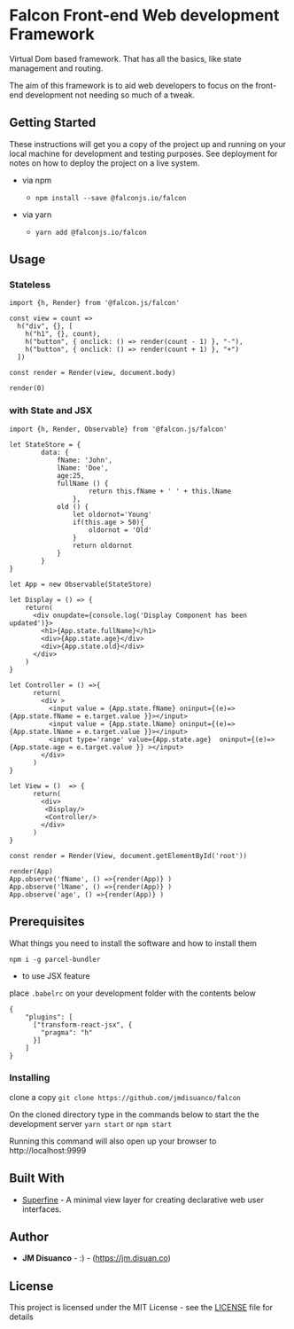 # Falcon Front-end Web development Framework

Virtual Dom based framework. That has all the basics, like state management and routing.

The aim of this framework is to aid web developers to focus on the front-end development not needing so much of a tweak.



## Getting Started

These instructions will get you a copy of the project up and running on your local machine for development and testing purposes. See deployment for notes on how to deploy the project on a live system.

- via npm
   -  ```npm install --save @falconjs.io/falcon```

- via yarn
    - ```yarn add @falconjs.io/falcon ```



## Usage


### Stateless

```
import {h, Render} from '@falcon.js/falcon'

const view = count =>
  h("div", {}, [
    h("h1", {}, count),
    h("button", { onclick: () => render(count - 1) }, "-"),
    h("button", { onclick: () => render(count + 1) }, "+")
  ])

const render = Render(view, document.body)

render(0)
```

### with State and JSX

``` 
import {h, Render, Observable} from '@falcon.js/falcon'

let StateStore = {
        data: {
            fName: 'John',
            lName: 'Doe',
            age:25,
            fullName () {
                    return this.fName + ' ' + this.lName
                },
            old () {
                let oldornot='Young'
                if(this.age > 50){
                    oldornot = 'Old'
                }
                return oldornot
            }
        }
}

let App = new Observable(StateStore)

let Display = () => {
    return(
      <div onupdate={console.log('Display Component has been updated')}>
        <h1>{App.state.fullName}</h1>
        <div>{App.state.age}</div>
        <div>{App.state.old}</div>
      </div>     
    )
}
    
let Controller = () =>{      
      return(
        <div >
          <input value = {App.state.fName} oninput={(e)=>{App.state.fName = e.target.value }}></input>
          <input value = {App.state.lName} oninput={(e)=>{App.state.lName = e.target.value }}></input>
          <input type='range' value={App.state.age}  oninput={(e)=>{App.state.age = e.target.value }} ></input>
        </div>
      )
}

let View = ()  => {
      return(
        <div>
         <Display/>
         <Controller/>
        </div>
      )
} 
    
const render = Render(View, document.getElementById('root'))

render(App)
App.observe('fName', () =>{render(App)} )
App.observe('lName', () =>{render(App)} )
App.observe('age', () =>{render(App)} )

```


## Prerequisites

What things you need to install the software and how to install them

```
npm i -g parcel-bundler
```


- to use JSX feature

place ```.babelrc``` on your development folder with the contents below

```
{
    "plugins": [
      ["transform-react-jsx", {
        "pragma": "h"
      }]
    ]
}
```


### Installing 

clone a copy ```git clone https://github.com/jmdisuanco/falcon```


On the cloned directory type in the commands below to start the the development server 
    ``` yarn start ``` or ``` npm start ```

Running this command will also open up your browser to http://localhost:9999

## Built With

* [Superfine](https://github.com/jorgebucaran/superfine) - A minimal view layer for creating declarative web user interfaces.

## Author

* **JM Disuanco** -  :)  - (https://jm.disuan.co)

## License

This project is licensed under the MIT License - see the [LICENSE](LICENSE) file for details
